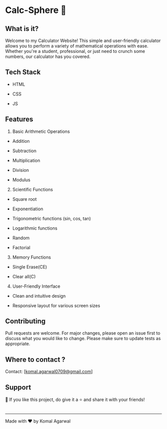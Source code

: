 # Calc-Sphere 🧮 
## What is it?

Welcome to my Calculator Website! This simple and user-friendly calculator allows you to perform a variety of mathematical operations with ease. Whether you're a student, professional, or just need to crunch some numbers, our calculator has you covered.

## Tech Stack

- HTML

- CSS

- JS

## Features

1. Basic Arithmetic Operations
   
- Addition

- Subtraction
  
- Multiplication
  
- Division

- Modulus
 
2. Scientific Functions

 - Square root
 
 - Exponentiation
 
 - Trigonometric functions (sin, cos, tan)
 
 - Logarithmic functions

 - Random

 - Factorial
 
3. Memory Functions

 - Single Erase(CE)

 - Clear all(C)
 
4. User-Friendly Interface
   
 - Clean and intuitive design
 
 - Responsive layout for various screen sizes


## Contributing
 Pull requests are welcome. For major changes, please open an issue first to discuss what you would like to change. 
Please make sure to update tests as appropriate.

## Where to contact ?
Contact: [komal.agarwal0709@gmail.com]

## Support

💙 If you like this project, do give it a ⭐ and share it with your friends!<br><br>

---

Made with ❤️ by Komal Agarwal <br><br>
